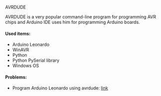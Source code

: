 AVRDUDE

AVRDUDE is a very popular command-line program for programming AVR chips and Arduino IDE uses him for programming Arduino boards.

#### Used items:
* Arduino Leonardo
* WinAVR
* Python
* Python PySerial library
* Windows OS

#### Problems:

* Program Arduino Leonardo using avrdude: [link](https://github.com/alexandarZ/Avrdude/blob/master/Arduino-Leonardo.md)
